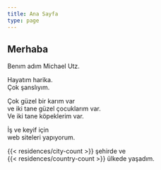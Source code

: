 ```yaml
---
title: Ana Sayfa
type: page
---
```


## Merhaba

Benım adım Michael Utz.

Hayatım harika.  
Çok şanslıyım.

Çok güzel bir karım var  
ve iki tane güzel çocuklarım var.  
Ve iki tane köpeklerim var.

İş ve keyif için  
web siteleri yapıyorum.

{{< residences/city-count >}} şehirde ve  
{{< residences/country-count >}} ülkede yaşadım.

